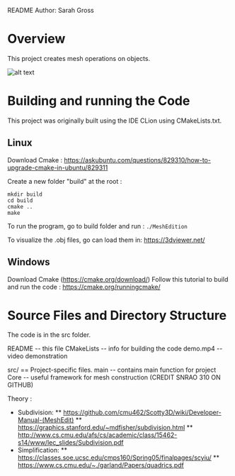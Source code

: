 README
Author: Sarah Gross

# Overview

This project creates mesh operations on objects.

![alt text](https://github.com/leihuayi/MeshEdition/blob/master/demo.gif)

# Building and running the Code

This project was originally built using the IDE CLion using CMakeLists.txt.

## Linux

Download Cmake :
https://askubuntu.com/questions/829310/how-to-upgrade-cmake-in-ubuntu/829311

Create a new folder "build" at the root :

    mkdir build
    cd build
    cmake ..
    make


To run the program, go to build folder and run :
    `./MeshEdition`

To visualize the .obj files, go can load them in:
https://3dviewer.net/


## Windows

Download Cmake (https://cmake.org/download/)
Follow this tutorial to build and run the code :
https://cmake.org/runningcmake/


# Source Files and Directory Structure


The code is in the src folder.


README              -- this file
CMakeLists          -- info for building the code
demo.mp4            -- video demonstration

src/                == Project-specific files.
    main            -- contains main function for project
Core                -- useful framework for mesh construction (CREDIT SNRAO 310 ON GITHUB)


Theory : 
* Subdivision:
** https://github.com/cmu462/Scotty3D/wiki/Developer-Manual-(MeshEdit) 
** https://graphics.stanford.edu/~mdfisher/subdivision.html 
** http://www.cs.cmu.edu/afs/cs/academic/class/15462-s14/www/lec_slides/Subdivision.pdf
* Simplification:
** https://classes.soe.ucsc.edu/cmps160/Spring05/finalpages/scyiu/
** https://www.cs.cmu.edu/~./garland/Papers/quadrics.pdf
